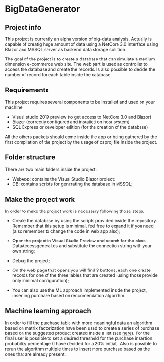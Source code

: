 # BigDataGenerator

## Project info
This project is currently an alpha version of big-data analysis. Actually is capable of creatig huge amount of data using a NetCore 3.0 interface using Blazor and MSSQL server as backend data storage solution.

The goal of the project is to create a database that can simulate a medium dimension e-commerce web site. The web part is used as controller to access the database and create the records. Is also possible to decide the number of record for each table inside the database.

## Requirements
This project requires several components to be installed and used on your machine:

- Visual studio 2019 preview (to get access to NetCore 3.0 and Blazor)
- Blazor (correctly configured and installed on host system)
- SQL Express or developer edition (for the creation of the database)

All the others packets should come inside the app or being gathered by the first compilation of the project by the usage of csproj file inside the project.

## Folder structure
There are two main folders inside the project:

- WebApp: contains the Visual Studio Blazor project;
- DB: contains scripts for generating the database in MSSQL;

## Make the project work
In order to make the project work is necessary following those steps:

- Create the database by using the scripts provided inside the repository. Remember that this setup is minimal, feel free to expand it if you need (also remember to change the code in web app also);

- Open the project in Visual Studio Preview and search for the class DataAccessgeneral.cs and substitute the connection string with your own string;

- Debug the project;

- On the web page that opens you will find 3 buttons, each one create records for one of the three tables that are created (using those provide only minimal configuration);

- You can also use the ML approach implemented inside the project, inserting purchase based on reccomendation algorithm.

## Machine learning approach
In order to fill the purchase table with more meaningful data an algorithm based on matrix factorization have been used to create a series of purchase based on the suggested product created inside a list (see [here](https://github.com/dotnet/machinelearning-samples/tree/master/samples/csharp/getting-started/MatrixFactorization_ProductRecommendation)).
For the final user is possible to set a desired threshold for the purchase insertion probability percentage (I have decided for a 20% initial). Also is possible to rerun the algorithm multiple times to insert more purchase based on the ones that are already present.

